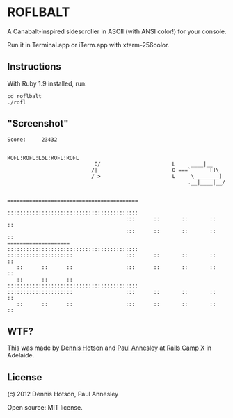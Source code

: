 ROFLBALT
========

A Canabalt-inspired sidescroller in ASCII (with ANSI color!) for your console.

Run it in Terminal.app or iTerm.app with xterm-256color.

Instructions
------------

With Ruby 1.9 installed, run:

    cd roflbalt
    ./rofl


"Screenshot"
------------

    Score:     23432
    
                                                        ROFL:ROFL:LoL:ROFL:ROFL
                                O/                       L     ____|__
                               /|                        O ===`      []\
                               / >                       L     \________]
                                                              .__|____|__/
    
                                          ==========================================
                                          ::::::::::::::::::::::::::::::::::::::::::
                                          :::      ::       ::       ::       ::
                                          :::      ::       ::       ::       ::
    ====================                  ::::::::::::::::::::::::::::::::::::::::::
    :::::::::::::::::::::                 :::      ::       ::       ::       ::
       ::      ::      ::                 :::      ::       ::       ::       ::
       ::      ::      ::                 ::::::::::::::::::::::::::::::::::::::::::
    :::::::::::::::::::::                 :::      ::       ::       ::       ::
       ::      ::      ::                 :::      ::       ::       ::       ::

WTF?
----

This was made by [Dennis Hotson][1] and [Paul Annesley][2] at [Rails Camp X][3] in Adelaide.

[1]: http://dhotson.tumblr.com/
[2]: http://paul.annesley.cc/
[3]: http://railscamps.com/


License
-------

(c) 2012 Dennis Hotson, Paul Annesley

Open source: MIT license.

